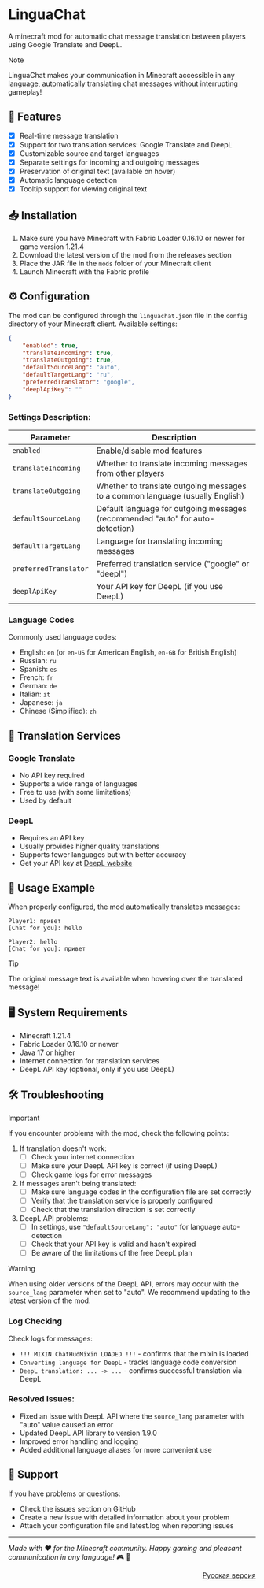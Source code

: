 # LinguaChat

A minecraft mod for automatic chat message translation between players using Google Translate and DeepL.

> [!NOTE]
> LinguaChat makes your communication in Minecraft accessible in any language, automatically translating chat messages without interrupting gameplay!

## 🌟 Features

- [x] Real-time message translation
- [x] Support for two translation services: Google Translate and DeepL
- [x] Customizable source and target languages
- [x] Separate settings for incoming and outgoing messages
- [x] Preservation of original text (available on hover)
- [x] Automatic language detection
- [x] Tooltip support for viewing original text

## 📥 Installation

1. Make sure you have Minecraft with Fabric Loader 0.16.10 or newer for game version 1.21.4
2. Download the latest version of the mod from the releases section
3. Place the JAR file in the `mods` folder of your Minecraft client
4. Launch Minecraft with the Fabric profile

## ⚙️ Configuration

The mod can be configured through the `linguachat.json` file in the `config` directory of your Minecraft client. Available settings:

```json
{
    "enabled": true,
    "translateIncoming": true,
    "translateOutgoing": true,
    "defaultSourceLang": "auto",
    "defaultTargetLang": "ru",
    "preferredTranslator": "google",
    "deeplApiKey": ""
}
```

### Settings Description:

| Parameter | Description |
| --- | --- |
| `enabled` | Enable/disable mod features |
| `translateIncoming` | Whether to translate incoming messages from other players |
| `translateOutgoing` | Whether to translate outgoing messages to a common language (usually English) |
| `defaultSourceLang` | Default language for outgoing messages (recommended "auto" for auto-detection) |
| `defaultTargetLang` | Language for translating incoming messages |
| `preferredTranslator` | Preferred translation service ("google" or "deepl") |
| `deeplApiKey` | Your API key for DeepL (if you use DeepL) |

### Language Codes

Commonly used language codes:
- English: `en` (or `en-US` for American English, `en-GB` for British English)
- Russian: `ru`
- Spanish: `es`
- French: `fr`
- German: `de`
- Italian: `it`
- Japanese: `ja`
- Chinese (Simplified): `zh`

## 🔄 Translation Services

### Google Translate
- No API key required
- Supports a wide range of languages
- Free to use (with some limitations)
- Used by default

### DeepL
- Requires an API key
- Usually provides higher quality translations
- Supports fewer languages but with better accuracy
- Get your API key at [DeepL website](https://www.deepl.com/pro-api)

## 📝 Usage Example

When properly configured, the mod automatically translates messages:

```
Player1: привет
[Chat for you]: hello

Player2: hello
[Chat for you]: привет
```

> [!TIP]
> The original message text is available when hovering over the translated message!

## 🖥️ System Requirements

- Minecraft 1.21.4
- Fabric Loader 0.16.10 or newer
- Java 17 or higher
- Internet connection for translation services
- DeepL API key (optional, only if you use DeepL)

## 🛠️ Troubleshooting

> [!IMPORTANT]
> If you encounter problems with the mod, check the following points:

1. If translation doesn't work:
   - [ ] Check your internet connection
   - [ ] Make sure your DeepL API key is correct (if using DeepL)
   - [ ] Check game logs for error messages

2. If messages aren't being translated:
   - [ ] Make sure language codes in the configuration file are set correctly
   - [ ] Verify that the translation service is properly configured
   - [ ] Check that the translation direction is set correctly

3. DeepL API problems:
   - [ ] In settings, use `"defaultSourceLang": "auto"` for language auto-detection
   - [ ] Check that your API key is valid and hasn't expired
   - [ ] Be aware of the limitations of the free DeepL plan

> [!WARNING]
> When using older versions of the DeepL API, errors may occur with the `source_lang` parameter when set to "auto". We recommend updating to the latest version of the mod.

### Log Checking

Check logs for messages:
- `!!! MIXIN ChatHudMixin LOADED !!!` - confirms that the mixin is loaded
- `Converting language for DeepL` - tracks language code conversion
- `DeepL translation: ... -> ...` - confirms successful translation via DeepL

### Resolved Issues:

- Fixed an issue with DeepL API where the `source_lang` parameter with "auto" value caused an error
- Updated DeepL API library to version 1.9.0
- Improved error handling and logging
- Added additional language aliases for more convenient use

## 📢 Support

If you have problems or questions:
- Check the issues section on GitHub
- Create a new issue with detailed information about your problem
- Attach your configuration file and latest.log when reporting issues

---

*Made with ❤️ for the Minecraft community. Happy gaming and pleasant communication in any language!* :video_game: :speech_balloon:

<div align="right">
<a href="README-RU.md">Русская версия</a>
</div> 

